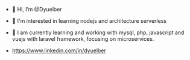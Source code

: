 - 👋 Hi, I’m @Dyuelber
- 👀 I'm interested in learning nodejs and architecture serverless
- 🌱 I am currently learning and working with mysql, php, javascript and vuejs with laravel framework, focusing on microservices. 

- https://www.linkedin.com/in/dyuelber

<!---
Dyuelber/Dyuelber is a ✨ special ✨ repository because its `README.md` (this file) appears on your GitHub profile.
You can click the Preview link to take a look at your changes.
--->
